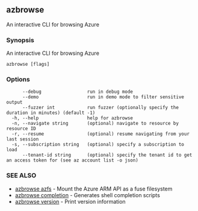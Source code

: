 ## azbrowse

An interactive CLI for browsing Azure

### Synopsis

An interactive CLI for browsing Azure

```
azbrowse [flags]
```

### Options

```
      --debug                 run in debug mode
      --demo                  run in demo mode to filter sensitive output
      --fuzzer int            run fuzzer (optionally specify the duration in minutes) (default -1)
  -h, --help                  help for azbrowse
  -n, --navigate string       (optional) navigate to resource by resource ID
  -r, --resume                (optional) resume navigating from your last session
  -s, --subscription string   (optional) specify a subscription to load
      --tenant-id string      (optional) specify the tenant id to get an access token for (see az account list -o json)
```

### SEE ALSO

* [azbrowse azfs](azbrowse_azfs.md)	 - Mount the Azure ARM API as a fuse filesystem
* [azbrowse completion](azbrowse_completion.md)	 - Generates shell completion scripts
* [azbrowse version](azbrowse_version.md)	 - Print version information

